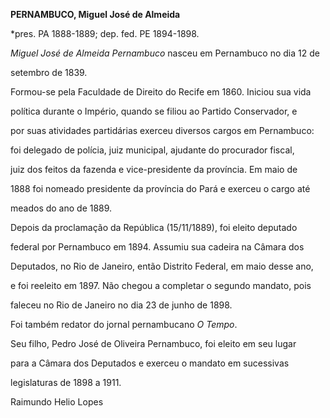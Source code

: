 **PERNAMBUCO, Miguel José de Almeida**



\*pres. PA 1888-1889; dep. fed. PE 1894-1898.



*Miguel José de Almeida Pernambuco* nasceu em Pernambuco no dia 12 de

setembro de 1839.



Formou-se pela Faculdade de Direito do Recife em 1860. Iniciou sua vida

política durante o Império, quando se filiou ao Partido Conservador, e

por suas atividades partidárias exerceu diversos cargos em Pernambuco:

foi delegado de polícia, juiz municipal, ajudante do procurador fiscal,

juiz dos feitos da fazenda e vice-presidente da província. Em maio de

1888 foi nomeado presidente da província do Pará e exerceu o cargo até

meados do ano de 1889.



Depois da proclamação da República (15/11/1889), foi eleito deputado

federal por Pernambuco em 1894. Assumiu sua cadeira na Câmara dos

Deputados, no Rio de Janeiro, então Distrito Federal, em maio desse ano,

e foi reeleito em 1897. Não chegou a completar o segundo mandato, pois

faleceu no Rio de Janeiro no dia 23 de junho de 1898.



Foi também redator do jornal pernambucano *O Tempo*.



Seu filho, Pedro José de Oliveira Pernambuco, foi eleito em seu lugar

para a Câmara dos Deputados e exerceu o mandato em sucessivas

legislaturas de 1898 a 1911.



Raimundo Helio Lopes



